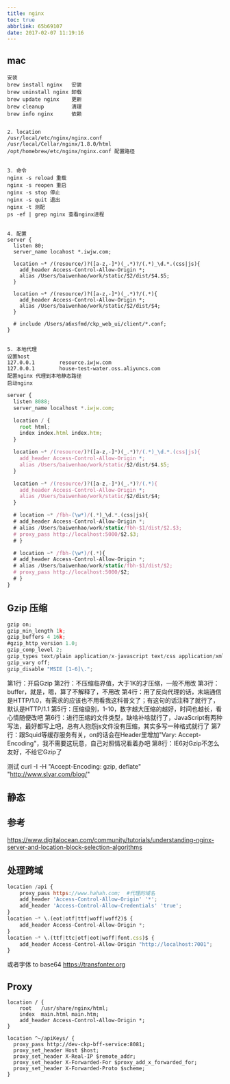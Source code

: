 ```yaml
---
title: nginx
toc: true
abbrlink: 65b69107
date: 2017-02-07 11:19:16
---
```


## mac
```
安装
brew install nginx   安装
brew uninstall nginx 卸载
brew update nginx    更新
brew cleanup         清理
brew info nginx      依赖


2. location
/usr/local/etc/nginx/nginx.conf
/usr/local/Cellar/nginx/1.8.0/html
/opt/homebrew/etc/nginx/nginx.conf 配置路径


3. 命令
nginx -s reload 重载
nginx -s reopen 重启
nginx -s stop 停止
nginx -s quit 退出
nginx -t 测配
ps -ef | grep nginx 查看nginx进程


4. 配置
server {
  listen 80;
  server_name locahost *.iwjw.com;

  location ~* /(resource/)?([a-z,-]*)(_.*)?/(.*)_\d.*.(css|js){
    add_header Access-Control-Allow-Origin *;
    alias /Users/baiwenhao/work/static/$2/dist/$4.$5;
  }

  location ~* /(resource/)?([a-z,-]*)(_.*)?/(.*){
    add_header Access-Control-Allow-Origin *;
    alias /Users/baiwenhao/work/static/$2/dist/$4;
  }

  # include /Users/a6xsfmd/ckp_web_ui/client/*.conf;
}


5. 本地代理
设置host
127.0.0.1        resource.iwjw.com
127.0.0.1        house-test-water.oss.aliyuncs.com
配置nginx 代理到本地静态路径
启动nginx

```

```js
server {
  listen 8088;
  server_name localhost *.iwjw.com;

  location / {
    root html;
    index index.html index.htm;
  }

  location ~* /(resource/)?([a-z,-]*)(_.*)?/(.*)_\d.*.(css|js){
    add_header Access-Control-Allow-Origin *;
    alias /Users/baiwenhao/work/static/$2/dist/$4.$5;
  }

  location ~* /(resource/)?([a-z,-]*)(_.*)?/(.*){
    add_header Access-Control-Allow-Origin *;
    alias /Users/baiwenhao/work/static/$2/dist/$4;
  }

  # location ~* /fbh-(\w*)/(.*)_\d.*.(css|js){
  # add_header Access-Control-Allow-Origin *;
  # alias /Users/baiwenhao/work/static/fbh-$1/dist/$2.$3;
  # proxy_pass http://localhost:5000/$2.$3;
  # }

  # location ~* /fbh-(\w*)/(.*){
  # add_header Access-Control-Allow-Origin *;
  # alias /Users/baiwenhao/work/static/fbh-$1/dist/$2;
  # proxy_pass http://localhost:5000/$2;
  # }
}
```

## Gzip 压缩
```js
gzip on;
gzip_min_length 1k;
gzip_buffers 4 16k;
#gzip_http_version 1.0;
gzip_comp_level 2;
gzip_types text/plain application/x-javascript text/css application/xml text/javascript application/x-httpd-php image/jpeg image/gif image/png;
gzip_vary off;
gzip_disable "MSIE [1-6]\.";
```

第1行：开启Gzip
第2行：不压缩临界值，大于1K的才压缩，一般不用改
第3行：buffer，就是，嗯，算了不解释了，不用改
第4行：用了反向代理的话，末端通信是HTTP/1.0，有需求的应该也不用看我这科普文了；有这句的话注释了就行了，默认是HTTP/1.1
第5行：压缩级别，1-10，数字越大压缩的越好，时间也越长，看心情随便改吧
第6行：进行压缩的文件类型，缺啥补啥就行了，JavaScript有两种写法，最好都写上吧，总有人抱怨js文件没有压缩，其实多写一种格式就行了
第7行：跟Squid等缓存服务有关，on的话会在Header里增加"Vary: Accept-Encoding"，我不需要这玩意，自己对照情况看着办吧
第8行：IE6对Gzip不怎么友好，不给它Gzip了

测试
curl -I -H "Accept-Encoding: gzip, deflate" "http://www.slyar.com/blog/"

## 静态


## 参考
https://www.digitalocean.com/community/tutorials/understanding-nginx-server-and-location-block-selection-algorithms

## 处理跨域
```js
location /api {
    proxy_pass https://www.hahah.com;  #代理的域名
    add_header 'Access-Control-Allow-Origin' '*';
    add_header 'Access-Control-Allow-Credentials' 'true';
}
location ~* \.(eot|otf|ttf|woff|woff2)$ {
    add_header Access-Control-Allow-Origin *;
}
location ~* \.(ttf|ttc|otf|eot|woff|font.css)$ {
    add_header Access-Control-Allow-Origin "http://localhost:7001";
}
```
或者字体 to base64 https://transfonter.org

## Proxy
```
location / {
    root   /usr/share/nginx/html;
    index  main.html main.htm;
    add_header Access-Control-Allow-Origin *;
}

location ^~/apiKeys/ {
  proxy_pass http://dev-ckp-bff-service:8081;
  proxy_set_header Host $host;
  proxy_set_header X-Real-IP $remote_addr;
  proxy_set_header X-Forwarded-For $proxy_add_x_forwarded_for;
  proxy_set_header X-Forwarded-Proto $scheme;
}
```

